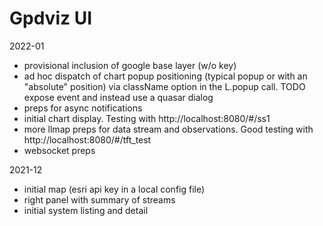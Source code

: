# Gpdviz UI

2022-01

- provisional inclusion of google base layer (w/o key)
- ad hoc dispatch of chart popup positioning
  (typical popup or with an "absolute" position)
  via className option in the L.popup call.
  TODO expose event and instead use a quasar dialog
- preps for async notifications
- initial chart display.
  Testing with http://localhost:8080/#/ss1
- more llmap preps for data stream and observations.
  Good testing with http://localhost:8080/#/tft_test
- websocket preps

2021-12

- initial map (esri api key in a local config file)
- right panel with summary of streams
- initial system listing and detail
